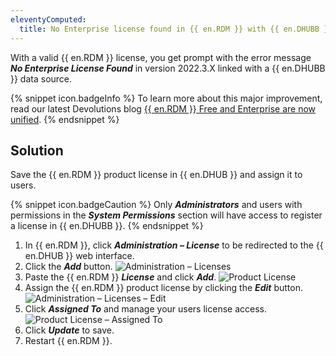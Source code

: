 ```yaml
---
eleventyComputed:
  title: No Enterprise license found in {{ en.RDM }} with {{ en.DHUBB }}
---
```

With a valid {{ en.RDM }} license, you get prompt with the error message ***No Enterprise License Found*** in version 2022.3.X linked with a {{ en.DHUBB }} data source.

{% snippet icon.badgeInfo %}
To learn more about this major improvement, read our latest Devolutions blog [{{ en.RDM }} Free and Enterprise are now unified](https://blog.devolutions.net/2022/10/news-remote-desktop-manager-is-changing-for-the-better/).
{% endsnippet %}

## Solution

Save the {{ en.RDM }} product license in {{ en.DHUB }} and assign it to users.

{% snippet icon.badgeCaution %}
Only ***Administrators*** and users with permissions in the ***System Permissions*** section will have access to register a license in {{ en.DHUBB }}.
{% endsnippet %}

1. In {{ en.RDM }}, click ***Administration – License*** to be redirected to the {{ en.DHUB }} web interface.
1. Click the ***Add*** button.
![Administration – Licenses](https://cdnweb.devolutions.net/docs/en/kb/KB5024.png)
1. Paste the {{ en.RDM }} ***License*** and click ***Add***.
![Product License](https://cdnweb.devolutions.net/docs/en/kb/KB5023.png)
1. Assign the {{ en.RDM }} product license by clicking the ***Edit*** button.
![Administration – Licenses – Edit](https://cdnweb.devolutions.net/docs/en/kb/KB5025.png)
1. Click ***Assigned To*** and manage your users license access.
![Product License – Assigned To](https://cdnweb.devolutions.net/docs/en/kb/KB5026.png)
1. Click ***Update*** to save.
1. Restart {{ en.RDM }}.
